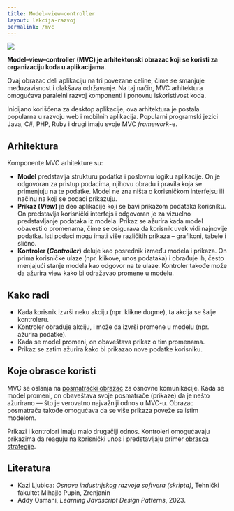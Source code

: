 ```yaml
---
title: Model–view–controller
layout: lekcija-razvoj
permalink: /mvc
---
```


![](https://upload.wikimedia.org/wikipedia/commons/a/a0/MVC-Process.svg)

**Model–view–controller (MVC) je arhitektonski obrazac koji se koristi za organizaciju koda u aplikacijama.**

Ovaj obrazac deli aplikaciju na tri povezane celine, čime se smanjuje međuzavisnost i olakšava održavanje. Na taj način, MVC arhitektura omogućava paralelni razvoj komponenti i ponovnu iskoristivost koda.

Inicijano korišćena za desktop aplikacije, ova arhitektura je postala popularna u razvoju web i mobilnih aplikacija. Popularni programski jezici Java, C#, PHP, Ruby i drugi imaju svoje MVC *framework*-e.

## Arhitektura 

Komponente MVC arhitekture su:
- **Model** predstavlja strukturu podatka i poslovnu logiku aplikacije. On je odgovoran za pristup podacima, njihovu obradu i pravila koja se primenjuju na te podatke. Model ne zna ništa o korisničkom interfejsu ili načinu na koji se podaci prikazuju.
- **Prikaz (*View*)** je deo aplikacije koji se bavi prikazom podataka korisniku. On predstavlja korisnički interfejs i odgovoran je za vizuelno predstavljanje podataka iz modela. Prikaz se ažurira kada model obavesti o promenama, čime se osigurava da korisnik uvek vidi najnovije podatke. Isti podaci mogu imati više različitih prikaza – grafikoni, tabele i slično.
- **Kontroler (*Controller*)** deluje kao posrednik između modela i prikaza. On prima korisničke ulaze (npr. klikove, unos podataka) i obrađuje ih, često menjajući stanje modela kao odgovor na te ulaze. Kontroler takođe može da ažurira view kako bi odražavao promene u modelu.

## Kako radi

- Kada korisnik izvrši neku akciju (npr. klikne dugme), ta akcija se šalje kontroleru.
- Kontroler obrađuje akciju, i može da izvrši promene u modelu (npr. ažurira podatke).
- Kada se model promeni, on obaveštava prikaz o tim promenama.
- Prikaz se zatim ažurira kako bi prikazao nove podatke korisniku.

## Koje obrasce koristi

MVC se oslanja na [posmatrački obrazac](/obrazac-posmatrac) za osnovne komunikacije. Kada se model promeni, on obaveštava svoje posmatrače (prikaze) da je nešto ažurirano — što je verovatno najvažniji odnos u MVC-u. Obrazac posmatrača takođe omogućava da se više prikaza poveže sa istim modelom.

Prikazi i kontrolori imaju malo drugačiji odnos. Kontroleri omogućavaju prikazima da reaguju na korisnički unos i predstavljaju primer [obrasca strategije](/obrazac-strategija).

## Literatura

- Kazi Ljubica: *Osnove industrijskog razvoja softvera (skripta)*, Tehnički fakultet Mihajlo Pupin, Zrenjanin
- Addy Osmani, *Learning Javascript Design Patterns*, 2023.

